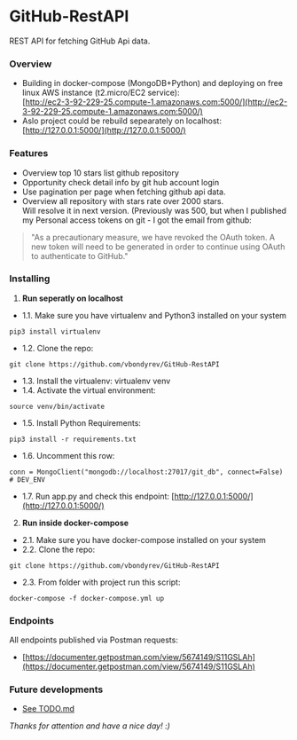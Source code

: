 # GitHub-RestAPI

REST API for fetching GitHub Api data.
### Overview
  * Building in docker-compose (MongoDB+Python) and deploying on free linux AWS instance (t2.micro/EC2 service):  
[http://ec2-3-92-229-25.compute-1.amazonaws.com:5000/](http://ec2-3-92-229-25.compute-1.amazonaws.com:5000/)
* Aslo project could be rebuild sepearately on localhost:
		[http://127.0.0.1:5000/](http://127.0.0.1:5000/)
### Features
* Overview top 10 stars list github repository
* Opportunity check detail info by git hub account login
* Use pagination per page when fetching github api data.
* Overview all repository with stars rate over 2000 stars.  
Will resolve it in next version.
(Previously was 500, but when I published my Personal access tokens on git  -
I got the email from github:  
> "As a precautionary measure, we have revoked the OAuth token.
> A new token will need to be generated in order to continue using OAuth to authenticate to GitHub."

### Installing
1. __Run seperatly on localhost__
* 1.1. Make sure you have virtualenv and Python3 installed on your system 
```
pip3 install virtualenv
```
* 1.2. Clone the repo: 
```
git clone https://github.com/vbondyrev/GitHub-RestAPI
```
* 1.3. Install the virtualenv: virtualenv venv
* 1.4. Activate the virtual environment: 
```
source venv/bin/activate
```
* 1.5. Install Python Requirements: 
```
pip3 install -r requirements.txt 
```
* 1.6. Uncomment this row:
```
conn = MongoClient("mongodb://localhost:27017/git_db", connect=False)  # DEV_ENV
```
* 1.7. Run app.py and check this endpoint:
			[http://127.0.0.1:5000/](http://127.0.0.1:5000/) 

2. __Run inside docker-compose__
* 2.1. Make sure you have docker-compose installed on your system
* 2.2. Clone the repo:
```
git clone https://github.com/vbondyrev/GitHub-RestAPI
```
* 2.3. From folder with project run this script:
```
docker-compose -f docker-compose.yml up
```
### Endpoints
 All endpoints published via Postman requests:
 * [https://documenter.getpostman.com/view/5674149/S11GSLAh](https://documenter.getpostman.com/view/5674149/S11GSLAh)
### Future developments
 * [See TODO.md](https://github.com/vbondyrev/GitHub-RestAPI/blob/master/TODO.md)
 
 _Thanks for attention and have a nice day! :)_
